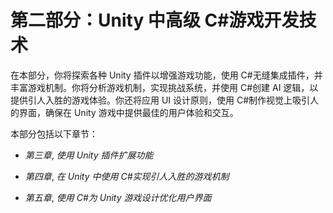 # 第二部分：Unity 中高级 C#游戏开发技术

在本部分，你将探索各种 Unity 插件以增强游戏功能，使用 C#无缝集成插件，并丰富游戏机制。你将分析游戏机制，实现挑战系统，并使用 C#创建 AI 逻辑，以提供引人入胜的游戏体验。你还将应用 UI 设计原则，使用 C#制作视觉上吸引人的界面，确保在 Unity 游戏中提供最佳的用户体验和交互。 

本部分包括以下章节：

+   *第三章*, *使用 Unity 插件扩展功能*

+   *第四章*, *在 Unity 中使用 C#实现引人入胜的游戏机制*

+   *第五章*, *使用 C#为 Unity 游戏设计优化用户界面*
